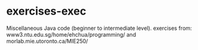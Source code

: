 # exercises-exec
Miscellaneous Java code (beginner to intermediate level).
exercises from: www3.ntu.edu.sg/home/ehchua/programming/ and morlab.mie.utoronto.ca/MIE250/
